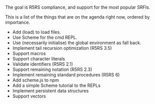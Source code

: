 The goal is R5RS compliance, and support for the most popular SRFIs.

This is a list of the things that are on the agenda right now, ordered
by importance.

* Add (load) to load files.
* Use Scheme for the cmd REPL.
* Use (necessarily initialise) the global environment as fall back.
* Implement tail recursion optimization (R5RS 3.5)
* Support macros
* Support character literals
* Validate identifiers (R5RS 2.1)
* Support remaining notation (R5RS 2.3)
* Implement remaining standard procedures (R5RS 6)
* Add scheme.js to npm
* Add a simple Scheme tutorial to the REPLs
* Implement persistent data structures
* Support vectors
